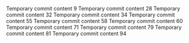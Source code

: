 Temporary commit content 9
Temporary commit content 28
Temporary commit content 32
Temporary commit content 34
Temporary commit content 55
Temporary commit content 58
Temporary commit content 60
Temporary commit content 71
Temporary commit content 79
Temporary commit content 81
Temporary commit content 94
